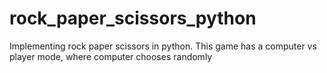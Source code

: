 # rock_paper_scissors_python
Implementing rock paper scissors in python. This game has a computer vs player mode, where computer chooses randomly
